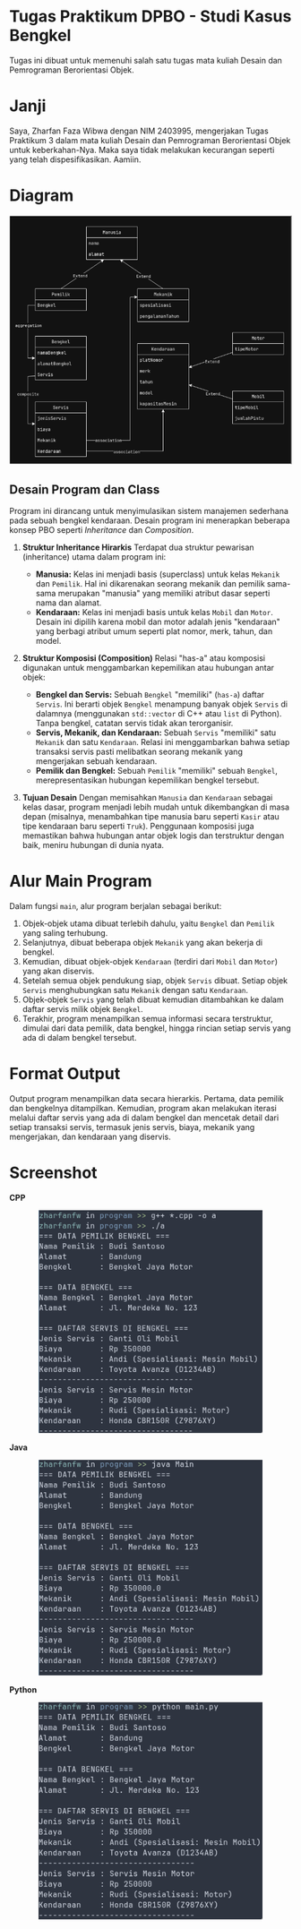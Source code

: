 # Tugas Praktikum DPBO - Studi Kasus Bengkel

Tugas ini dibuat untuk memenuhi salah satu tugas mata kuliah Desain dan Pemrograman Berorientasi Objek.

# Janji

Saya, Zharfan Faza Wibwa dengan NIM 2403995, mengerjakan Tugas Praktikum 3 dalam mata kuliah Desain dan Pemrograman Berorientasi Objek untuk keberkahan-Nya. Maka saya tidak melakukan kecurangan seperti yang telah dispesifikasikan. Aamiin.

# Diagram

<div style = "text-align: center;">
    <img src = "diagram-tp3.png">
</div>

## Desain Program dan Class

Program ini dirancang untuk menyimulasikan sistem manajemen sederhana pada sebuah bengkel kendaraan. Desain program ini menerapkan beberapa konsep PBO seperti _Inheritance_ dan _Composition_.

1.  **Struktur Inheritance Hirarkis**
    Terdapat dua struktur pewarisan (inheritance) utama dalam program ini:
    - **Manusia:** Kelas ini menjadi basis (superclass) untuk kelas `Mekanik` dan `Pemilik`. Hal ini dikarenakan seorang mekanik dan pemilik sama-sama merupakan "manusia" yang memiliki atribut dasar seperti nama dan alamat.
    - **Kendaraan:** Kelas ini menjadi basis untuk kelas `Mobil` dan `Motor`. Desain ini dipilih karena mobil dan motor adalah jenis "kendaraan" yang berbagi atribut umum seperti plat nomor, merk, tahun, dan model.

2.  **Struktur Komposisi (Composition)**
    Relasi "has-a" atau komposisi digunakan untuk menggambarkan kepemilikan atau hubungan antar objek:
    - **Bengkel dan Servis:** Sebuah `Bengkel` "memiliki" (`has-a`) daftar `Servis`. Ini berarti objek `Bengkel` menampung banyak objek `Servis` di dalamnya (menggunakan `std::vector` di C++ atau `list` di Python). Tanpa bengkel, catatan servis tidak akan terorganisir.
    - **Servis, Mekanik, dan Kendaraan:** Sebuah `Servis` "memiliki" satu `Mekanik` dan satu `Kendaraan`. Relasi ini menggambarkan bahwa setiap transaksi servis pasti melibatkan seorang mekanik yang mengerjakan sebuah kendaraan.
    - **Pemilik dan Bengkel:** Sebuah `Pemilik` "memiliki" sebuah `Bengkel`, merepresentasikan hubungan kepemilikan bengkel tersebut.

3.  **Tujuan Desain**
    Dengan memisahkan `Manusia` dan `Kendaraan` sebagai kelas dasar, program menjadi lebih mudah untuk dikembangkan di masa depan (misalnya, menambahkan tipe manusia baru seperti `Kasir` atau tipe kendaraan baru seperti `Truk`). Penggunaan komposisi juga memastikan bahwa hubungan antar objek logis dan terstruktur dengan baik, meniru hubungan di dunia nyata.

# Alur Main Program

Dalam fungsi `main`, alur program berjalan sebagai berikut:

1.  Objek-objek utama dibuat terlebih dahulu, yaitu `Bengkel` dan `Pemilik` yang saling terhubung.
2.  Selanjutnya, dibuat beberapa objek `Mekanik` yang akan bekerja di bengkel.
3.  Kemudian, dibuat objek-objek `Kendaraan` (terdiri dari `Mobil` dan `Motor`) yang akan diservis.
4.  Setelah semua objek pendukung siap, objek `Servis` dibuat. Setiap objek `Servis` menghubungkan satu `Mekanik` dengan satu `Kendaraan`.
5.  Objek-objek `Servis` yang telah dibuat kemudian ditambahkan ke dalam daftar servis milik objek `Bengkel`.
6.  Terakhir, program menampilkan semua informasi secara terstruktur, dimulai dari data pemilik, data bengkel, hingga rincian setiap servis yang ada di dalam bengkel tersebut.

# Format Output

Output program menampilkan data secara hierarkis. Pertama, data pemilik dan bengkelnya ditampilkan. Kemudian, program akan melakukan iterasi melalui daftar servis yang ada di dalam bengkel dan mencetak detail dari setiap transaksi servis, termasuk jenis servis, biaya, mekanik yang mengerjakan, dan kendaraan yang diservis.

# Screenshot

**CPP**

<div style = "text-align: center;">
    <img src = "cpp/screenshot/cpp.png" width = "400px">
</div>

**Java**

<div style = "text-align: center;">
    <img src = "java/screenshot/java.png" width = "400px">
</div>

**Python**

<div style = "text-align: center;">
    <img src = "python/screenshot/python.png" width = "400px">
</div>
